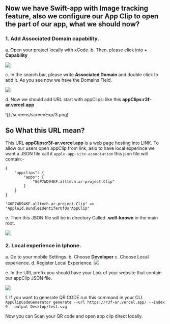 ## Now we have Swift-app with Image tracking feature, also we configure our App Clip to open the part of our app, what we should now?

### 1. Add Associated Domain capability.

a. Open your project locally with xCode.
b. Then, please click into **+ Capability**

![](./screens/screenExp/1.png)

c. In the search bar, please write **Associated Domain** and double click to add it. As you see now we have the Domains Field.

![](./screens/screenExp/2.png)

d. Now we should add URL start with appClips: like this **appClips:r3f-ar.vercel.app** 

![]./screens/screenExp/3.png)

## So What this URL mean?
This URL **appClips:r3f-ar.vercel.app** is a web page hosting into LINK.
To allow our users open appClip from link, aslo to have local experince we want a JSON file call it `apple-app-site-association` this json file will contain:- 
```
{
    "appclips": {
        "apps": [
            "G6P7WD94KF.alltech.ar-project.Clip"
        ]
    }
}
```
```
"G6P7WD94KF.alltech.ar-project.Clip" => "AppleId.BundleIdentiferOfOurAppClip"
```

e. Then this JSON file will be in directory Called **.well-known** in the main root.

![](./screens/screenExp/4.png)

### 2. Local experience in Iphone.

a. Go to your mobile Settings.
b. Choose **Developer**
c. Choose Local experience.
d. Register Local Experience.
![](./screens/screenExp/5.png)

e. In the URL prefix you should have your Link of your website that contain our appClip JSON file.

![](./screens/screenExp/6.jpg)


f. If you want to generate QR CODE run this command in your CLI.
`AppClipCodeGenerator generate --url https://r3f-ar.vercel.app/ --index 9 --output Desktop/test.svg`

Now you can Scan your QR code and open app clip direct locally.